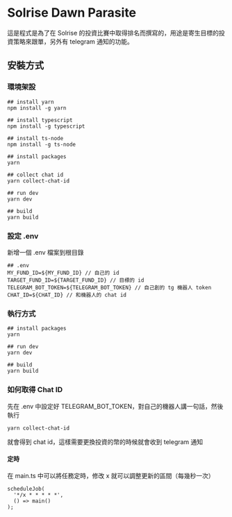 # Solrise Dawn Parasite
這是程式是為了在 Solrise 的投資比賽中取得排名而撰寫的，用途是寄生目標的投資策略來跟單，另外有 telegram 通知的功能。

## 安裝方式

### 環境架設
```
## install yarn
npm install -g yarn

## install typescript
npm install -g typescript

## install ts-node
npm install -g ts-node

## install packages
yarn

## collect chat id
yarn collect-chat-id

## run dev
yarn dev

## build
yarn build
```

### 設定 .env
新增一個 .env 檔案到根目錄

```
## .env
MY_FUND_ID=${MY_FUND_ID} // 自己的 id
TARGET_FUND_ID=${TARGET_FUND_ID} // 目標的 id
TELEGRAM_BOT_TOKEN=${TELEGRAM_BOT_TOKEN} // 自己創的 tg 機器人 token
CHAT_ID=${CHAT_ID} // 和機器人的 chat id
```

### 執行方式
```
## install packages
yarn

## run dev
yarn dev

## build
yarn build
```

### 如何取得 Chat ID
先在 .env 中設定好 TELEGRAM_BOT_TOKEN，對自己的機器人講一句話，然後執行
```
yarn collect-chat-id
```
就會得到 chat id，這樣需要更換投資的幣的時候就會收到 telegram 通知

#### 定時
在 main.ts 中可以將任務定時，修改 x 就可以調整更新的區間（每幾秒一次）

```
scheduleJob(
  '*/x * * * * *',
  () => main()
);

```